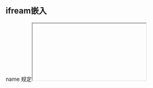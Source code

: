 
## ifream嵌入
name	规定<iframe>的名称
width	规定<iframe>的宽度
height	规定<iframe>的高度
src	规定在<iframe>中显示的文档的URL
frameborder	规定是否显示<iframe>周围的边框。（0为无边框，1为有边框）
align	规定如何根据周围的元素来对齐<iframe>(left,rihgt,top,middle,bottom)。
scroling	规定是否在<iframe>中显示滚动条。（yes,no,auto)
	
父级给iframe内部传递参数
（1）直接在iframe的src属性中拼接上参数
接收：直接使用window.location.search接收，然后对接收到的进行处理
